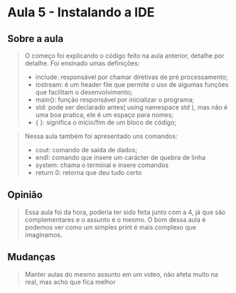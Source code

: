 # Aula 5 - Instalando a IDE

## Sobre a aula
> O começo foi explicando o código feito na aula anterior, detalhe por detalhe. Foi ensinado umas definições:
> - include: responsável por chamar diretivas de pré processamento;
> - iostream: é um header file que permite o uso de algumas funções que facilitam o desenvolvimento;
> - main(): função responsável por inicializar o programa;
> - std: pode ser declarado antes( using namespace std ), mas não é uma boa pratica, ele é um espaço para nomes;
> - { }: significa o inicio/fim de um bloco de código;<br>

> Nessa aula também foi apresentado uns comandos:
> - cout: comando de saida de dados;
> - endl: comando que insere um carácter de quebra de linha
> - system: chama o terminal e insere comandos
> - return 0: retorna que deu tudo certo

## Opinião
> Essa aula foi da hora, poderia ter sido feita junto com a 4, já que são complementares e o assunto é o mesmo.
> O bom dessa aula é podemos ver como um simples print é mais complexo que imaginamos.

## Mudanças
> Manter aulas do mesmo assunto em um video, não afeta muito na real, mas acho que fica melhor

